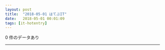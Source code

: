 ```yaml
---
layout: post
title:  "2018-05-01 はてぶIT"
date:   2018-05-01 00:01:09
tags: [it-hotentry]
---
```

0 件のデータあり

<hr>
